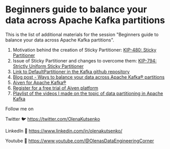 # Beginners guide to balance your data across Apache Kafka partitions

This is the list of additional materials for the session "Beginners guide to balance your data across Apache Kafka partitions".

1. Motivation behind the creation of Sticky Partitioner: [KIP-480: Sticky Partitioner](https://cwiki.apache.org/confluence/display/KAFKA/KIP-480%3A+Sticky+Partitioner)
2. Issue of Sticky Partitioner and changes to overcome them: [KIP-794: Strictly Uniform Sticky Partitioner](https://cwiki.apache.org/confluence/display/KAFKA/KIP-794%3A+Strictly+Uniform+Sticky+Partitioner) 
3. [Link to DefaultPartitioner in the Kafka github repository](https://github.com/apache/kafka/blob/trunk/clients/src/main/java/org/apache/kafka/clients/producer/internals/BuiltInPartitioner.java)
3. [Blog post - Ways to balance your data across Apache Kafka® partitions](https://aiven.io/developer/balance-data-across-kafka-partitions)
4. [Aiven for Apache Kafka®](https://aiven.io/kafka)
1. [Register for a free trial of Aiven platform](https://console.aiven.io/)
5. [Playlist of the videos I made on the topic of data partitioning in Apache Kafka](https://www.youtube.com/playlist?list=PLRGo5Bt8bgL5ZbpuBHSPSLVWhbMSX1Z6T)


Follow me on

Twitter 🐦 https://twitter.com/OlenaKutsenko

LinkedIn 👥 https://www.linkedin.com/in/olenakutsenko/

Youtube 🎥 https://www.youtube.com/@OlenasDataEngineeringCorner
